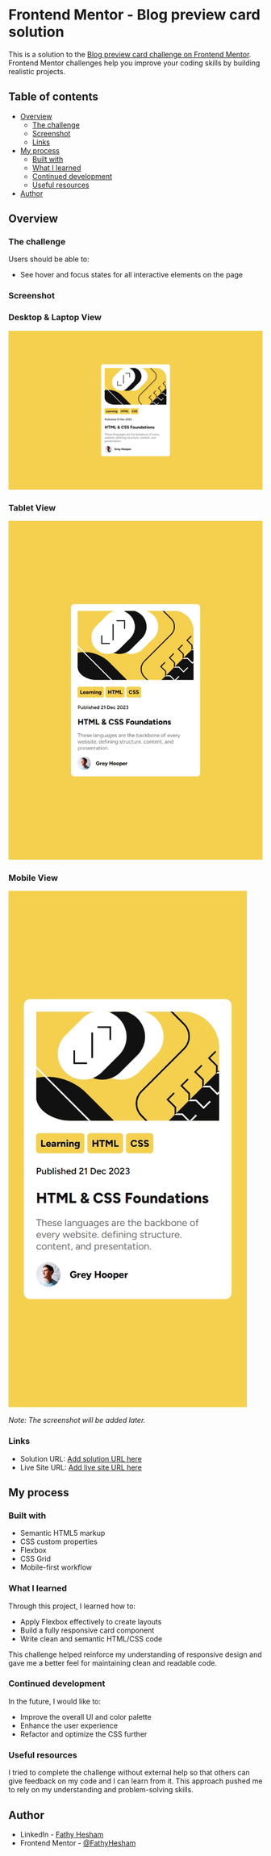 # Frontend Mentor - Blog preview card solution

This is a solution to the [Blog preview card challenge on Frontend Mentor](https://www.frontendmentor.io/challenges/blog-preview-card-ckPaj01IcS). Frontend Mentor challenges help you improve your coding skills by building realistic projects.

## Table of contents

- [Overview](#overview)
  - [The challenge](#the-challenge)
  - [Screenshot](#screenshot)
  - [Links](#links)
- [My process](#my-process)
  - [Built with](#built-with)
  - [What I learned](#what-i-learned)
  - [Continued development](#continued-development)
  - [Useful resources](#useful-resources)
- [Author](#author)

## Overview

### The challenge

Users should be able to:

- See hover and focus states for all interactive elements on the page

### Screenshot

### Desktop & Laptop View

![Desktop & Laptop View](assets\images\laptop_desktop_screen.jpeg)

### Tablet View

![Tablet View](assets\images\tablet_screen.jpeg)

### Mobile View

![Mobile View](assets\images\mobile_screen.jpeg)

*Note: The screenshot will be added later.*

### Links

- Solution URL: [Add solution URL here](https://your-solution-url.com)
- Live Site URL: [Add live site URL here](https://your-live-site-url.com)

## My process

### Built with

- Semantic HTML5 markup
- CSS custom properties
- Flexbox
- CSS Grid
- Mobile-first workflow

### What I learned

Through this project, I learned how to:

- Apply Flexbox effectively to create layouts
- Build a fully responsive card component
- Write clean and semantic HTML/CSS code

This challenge helped reinforce my understanding of responsive design and gave me a better feel for maintaining clean and readable code.

### Continued development

In the future, I would like to:

- Improve the overall UI and color palette
- Enhance the user experience
- Refactor and optimize the CSS further

### Useful resources

I tried to complete the challenge without external help so that others can give feedback on my code and I can learn from it. This approach pushed me to rely on my understanding and problem-solving skills.

## Author

- LinkedIn - [Fathy Hesham](https://www.linkedin.com/in/fathy-hesham-fathy/)
- Frontend Mentor - [@FathyHesham](https://www.frontendmentor.io/profile/FathyHesham)
